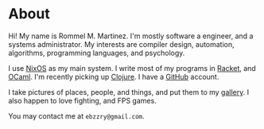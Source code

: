 # About

Hi! My name is Rommel M. Martinez. I'm mostly software a engineer, and
a systems administrator. My interests are compiler design, automation,
algorithms, programming languages, and psychology.

I use [NixOS](http://nixos.org) as my main system. I write most of my
programs in [Racket](http://racket-lang.org), and
[OCaml](http://ocaml.org). I'm recently picking up
[Clojure](http://clojure.org). I have a
[GitHub](http://github.com/ebzzry) account.

I take pictures of places, people, and things, and put them to my
[gallery](http://ebzzry.deviantart.com). I also happen to love
fighting, and FPS games.

You may contact me at `ebzzry@gmail.com`.
